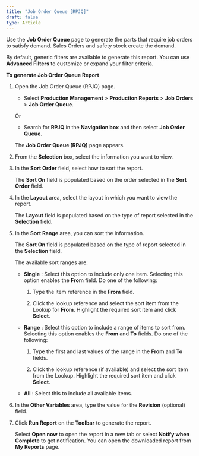 ```yaml
---
title: "Job Order Queue [RPJQ]"
draft: false
type: Article
---
```


Use the **Job Order Queue** page to generate the parts that require job orders to satisfy demand. Sales Orders and safety stock create the demand.

By default, generic filters are available to generate this report. You can use **Advanced Filters** to customize or expand your filter criteria. 

**To generate Job Order Queue Report**

1. Open the Job Order Queue (RPJQ) page.

    - Select **Production Management** > **Production Reports** > **Job Orders** > **Job Order Queue**.

    Or

    - Search for **RPJQ** in the **Navigation box** and then select **Job Order Queue**.

   The **Job Order Queue (RPJQ)** page appears.

2. From the **Selection** box, select the information you want to view.

3. In the **Sort Order** field, select how to sort the report.

    The **Sort On** field is populated based on the order selected in the **Sort Order** field.

4. In the **Layout** area, select the layout in which you want to view the report.

    The **Layout** field is populated based on the type of report selected in the **Selection** field.

5. In the **Sort Range** area, you can sort the information.

    The **Sort On** field is populated based on the type of report selected in the **Selection** field.

    The available sort ranges are:

    - **Single** : Select this option to include only one item. Selecting this option enables the **From** field. Do one of the following:

        1. Type the item reference in the **From** field.

        2. Click the lookup reference and select the sort item from the Lookup for **From**. Highlight the required sort item and click **Select**.

    - **Range** : Select this option to include a range of items to sort from. Selecting this option enables the **From** and **To** fields. Do one of the following:

        1. Type the first and last values of the range in the **From** and **To** fields.

        2. Click the lookup reference (if available) and select the sort item from the Lookup. Highlight the required sort item and click **Select**.

    - **All** : Select this to include all available items.

6. In the **Other Variables** area, type the value for the **Revision** (optional) field.

7. Click **Run Report** on the **Toolbar** to generate the report.

    Select **Open now** to open the report in a new tab or select **Notify when Complete** to get notification. You can open the downloaded report from **My Reports** page.

​